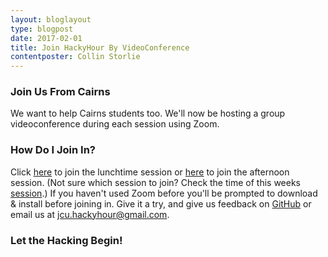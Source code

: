 ```yaml
---
layout: bloglayout
type: blogpost
date: 2017-02-01
title: Join HackyHour By VideoConference
contentposter: Collin Storlie
---
```


### Join Us From Cairns ###

We want to help Cairns students too.  We'll now be hosting a group videoconference during each session using Zoom.

### How Do I Join In? ###

Click [here](https://aarnet.zoom.us/j/616457147) to join the lunchtime session or [here](https://aarnet.zoom.us/j/561676209) to join the afternoon session. (Not sure which session to join? Check the time of this weeks [session](https://jcu-eresearch-hackyhour.github.io/JCUHackyHour/#sessions).)  If you haven't used Zoom before you'll be prompted to download & install before joining in.  Give it a try, and give us feedback on [GitHub](https://github.com/jcu-eresearch-hackyhour/JCUHackyHour/issues) or email us at <jcu.hackyhour@gmail.com>.

### Let the Hacking Begin! ###





